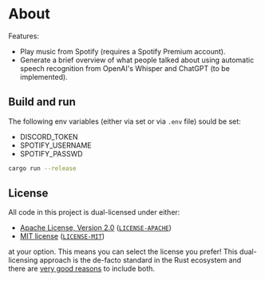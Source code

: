# About

Features:

- Play music from Spotify (requires a Spotify Premium account).
- Generate a brief overview of what people talked about using automatic speech recognition from OpenAI's Whisper and ChatGPT (to be implemented).

## Build and run

The following env variables (either via set or via `.env` file) sould be set:

- DISCORD_TOKEN
- SPOTIFY_USERNAME
- SPOTIFY_PASSWD

```sh
cargo run --release
```

## License

All code in this project is dual-licensed under either:

- [Apache License, Version 2.0](https://www.apache.org/licenses/LICENSE-2.0) ([`LICENSE-APACHE`](LICENSE-APACHE))
- [MIT license](https://opensource.org/licenses/MIT) ([`LICENSE-MIT`](LICENSE-MIT))

at your option.
This means you can select the license you prefer!
This dual-licensing approach is the de-facto standard in the Rust ecosystem and there are [very good reasons](https://github.com/bevyengine/bevy/issues/2373) to include both.
